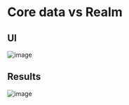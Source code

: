 # Core data vs Realm

## UI
![image](https://user-images.githubusercontent.com/5672094/126034035-f69bf7db-3ec0-4972-9076-ba178351bb20.png)

## Results
![image](https://user-images.githubusercontent.com/5672094/126034041-8e7fe4e4-9d57-486e-a553-51b9d3807239.png)
